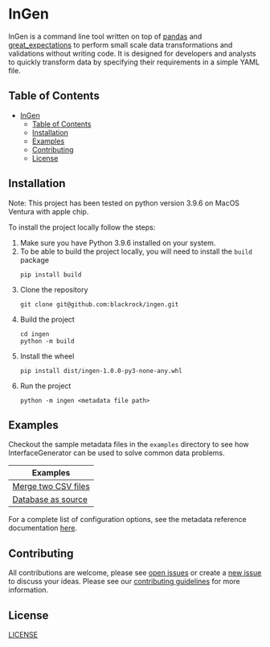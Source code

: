 # InGen

InGen is a command line tool written on top of [pandas](https://pandas.pydata.org/) and 
[great_expectations](https://greatexpectations.io/) to perform small scale data transformations and validations 
without writing code. It is designed for developers and analysts to quickly transform data by specifying their 
requirements in a simple YAML file.

## Table of Contents

- [InGen](#ingen)
  - [Table of Contents](#table-of-contents)
  - [Installation](#installation)
  - [Examples](#examples)
  - [Contributing](#contributing)
  - [License](#license)

## Installation
Note: This project has been tested on python version 3.9.6 on MacOS Ventura with apple chip.

To install the project locally follow the steps:
1. Make sure you have Python 3.9.6 installed on your system.
2. To be able to build the project locally, you will need to install the `build` package
    ```
    pip install build
    ```
3. Clone the repository
    ```
    git clone git@github.com:blackrock/ingen.git 
    ```
4. Build the project
    ```
    cd ingen
    python -m build 
    ```
5. Install the wheel
    ```
    pip install dist/ingen-1.0.0-py3-none-any.whl
    ```
6. Run the project
    ```
   python -m ingen <metadata file path>
    ```

## Examples
Checkout the sample metadata files in the `examples` directory to see how InterfaceGenerator can be used to solve
common data problems.

| Examples                                                       |
| -------------------------------------------------------------- |
| [Merge two CSV files](./examples/merge_two_csvs.md)            |
| [Database as source](./examples/extract_data_from_database.md) |

For a complete list of configuration options, see the metadata reference documentation [here](./docs/config_reference.md).

## Contributing

All contributions are welcome, please see [open issues](https://github.com/blackrock/interface-generator/issues) or 
create a [new issue](https://github.com/blackrock/interface-generator/issues/new/choose) to discuss your ideas. Please see our 
[contributing guidelines](https://github.com/blackrock/interface-generator/blob/main/CONTRIBUTING.md) for more information.

## License
[LICENSE](https://github.com/blackrock/interface-generator/blob/main/LICENSE)


